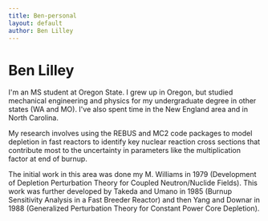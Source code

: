 ```yaml
---
title: Ben-personal
layout: default
author: Ben Lilley
---
```

Ben Lilley
================================

I'm an MS student at Oregon State. I grew up in Oregon, but studied mechanical engineering and physics for my undergraduate degree in other states (WA and MO). I've also spent time in the New England area  and in North Carolina.

My research involves using the REBUS and MC2 code packages to model depletion in fast reactors to identify key nuclear reaction cross sections that contribute most to the uncertainty in parameters like the multiplication factor at end of burnup.

The initial work in this area was done my M. Williams in 1979 (Development of Depletion Perturbation Theory for Coupled Neutron/Nuclide Fields). This work was further developed by Takeda and Umano in 1985 (Burnup Sensitivity Analysis in a Fast Breeder Reactor) and then Yang and Downar in 1988 (Generalized Perturbation Theory for Constant Power Core Depletion).

